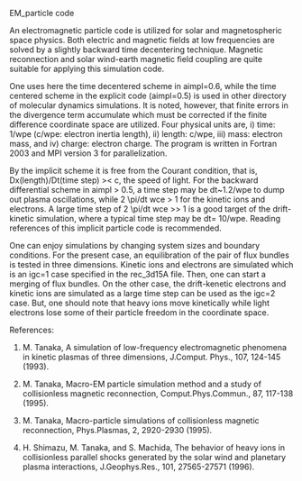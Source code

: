 EM_particle code

An electromagnetic particle code is utilized for solar and magnetospheric 
space physics. Both electric and magnetic fields at low frequencies 
are solved by a slightly backward time decentering technique. 
Magnetic reconnection and solar wind-earth magnetic field coupling 
are quite suitable for applying this simulation code.

One uses here the time decentered scheme in aimpl=0.6, while the 
time centered scheme in the explicit code (aimpl=0.5) is used in 
other directory of molecular dynamics simulations. 
It is noted, however, that finite errors in the divergence term accumulate 
which must be corrected if the finite difference coordinate space are utilized. 
Four physical units are, i) time: 1/wpe (c/wpe: electron inertia length), 
ii) length: c/wpe, iii) mass: electron mass, and iv) charge: electron charge. 
The program is written in Fortran 2003 and MPI version 3 for parallelization.

By the implicit scheme it is free from the Courant condition, that is, 
Dx(length)/Dt(time step) >< c, the speed of light. 
For the backward differential scheme in aimpl > 0.5, a time step may be 
dt~1.2/wpe to dump out plasma oscillations, while 2 \pi/dt wce > 1 
for the kinetic ions and electrons. 
A large time step of 2 \pi/dt wce >> 1 is a good target of the drift-kinetic 
simulation, where a typical time step may be dt= 10/wpe. 
Reading references of this implicit particle code is recommended.

One can enjoy simulations by changing system sizes and boundary conditions. 
For the present case, an equilibration of the pair of flux bundles is tested in 
three dimensions. Kinetic ions and electrons are simulated which is 
an igc=1 case specified in the rec_3d15A file. Then, one can start a merging of
flux bundles. 
On the other case, the drift-kenetic electrons and kinetic ions are simulated
as a large time step can be used as the igc=2 case. 
But, one should note that heavy ions move kinetically while light electrons 
lose some of their particle freedom in the coordinate space.


References:

1. M. Tanaka, A simulation of low-frequency electromagnetic phenomena in kinetic plasmas of three dimensions, J.Comput. Phys., 107, 124-145 (1993).

2. M. Tanaka, Macro-EM particle simulation method and a study of collisionless magnetic reconnection, Comput.Phys.Commun., 87, 117-138 (1995).

3. M. Tanaka, Macro-particle simulations of collisionless magnetic reconnection, Phys.Plasmas, 2, 2920-2930 (1995).

4. H. Shimazu, M. Tanaka, and S. Machida, The behavior of heavy ions in collisionless parallel shocks generated by the solar wind and planetary plasma interactions, J.Geophys.Res., 101, 27565-27571 (1996).


